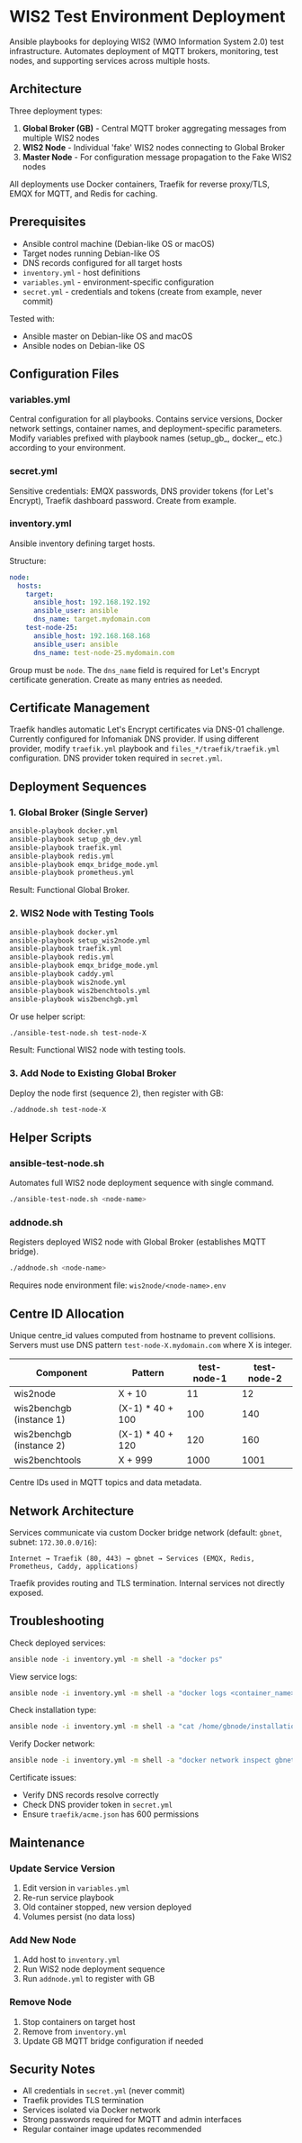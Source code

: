 # WIS2 Test Environment Deployment

Ansible playbooks for deploying WIS2 (WMO Information System 2.0) test infrastructure. Automates deployment of MQTT brokers, monitoring, test nodes, and supporting services across multiple hosts.

## Architecture

Three deployment types:

1. **Global Broker (GB)** - Central MQTT broker aggregating messages from multiple WIS2 nodes
2. **WIS2 Node** - Individual 'fake' WIS2 nodes connecting to Global Broker
3. **Master Node** - For configuration message propagation to the Fake WIS2 nodes

All deployments use Docker containers, Traefik for reverse proxy/TLS, EMQX for MQTT, and Redis for caching.

## Prerequisites

- Ansible control machine (Debian-like OS or macOS)
- Target nodes running Debian-like OS
- DNS records configured for all target hosts
- `inventory.yml` - host definitions
- `variables.yml` - environment-specific configuration
- `secret.yml` - credentials and tokens (create from example, never commit)

Tested with:
- Ansible master on Debian-like OS and macOS
- Ansible nodes on Debian-like OS

## Configuration Files

### variables.yml
Central configuration for all playbooks. Contains service versions, Docker network settings, container names, and deployment-specific parameters. Modify variables prefixed with playbook names (setup_gb_, docker_, etc.) according to your environment.

### secret.yml
Sensitive credentials: EMQX passwords, DNS provider tokens (for Let's Encrypt), Traefik dashboard password. Create from example.

### inventory.yml
Ansible inventory defining target hosts.

Structure:
```yaml
node:
  hosts:
    target:
      ansible_host: 192.168.192.192
      ansible_user: ansible
      dns_name: target.mydomain.com
    test-node-25:
      ansible_host: 192.168.168.168
      ansible_user: ansible
      dns_name: test-node-25.mydomain.com
```

Group must be `node`. The `dns_name` field is required for Let's Encrypt certificate generation. Create as many entries as needed.

## Certificate Management

Traefik handles automatic Let's Encrypt certificates via DNS-01 challenge. Currently configured for Infomaniak DNS provider. If using different provider, modify `traefik.yml` playbook and `files_*/traefik/traefik.yml` configuration. DNS provider token required in `secret.yml`.

## Deployment Sequences

### 1. Global Broker (Single Server)

```bash
ansible-playbook docker.yml
ansible-playbook setup_gb_dev.yml
ansible-playbook traefik.yml
ansible-playbook redis.yml
ansible-playbook emqx_bridge_mode.yml
ansible-playbook prometheus.yml
```

Result: Functional Global Broker.

### 2. WIS2 Node with Testing Tools

```bash
ansible-playbook docker.yml
ansible-playbook setup_wis2node.yml
ansible-playbook traefik.yml
ansible-playbook redis.yml
ansible-playbook emqx_bridge_mode.yml
ansible-playbook caddy.yml
ansible-playbook wis2node.yml
ansible-playbook wis2benchtools.yml
ansible-playbook wis2benchgb.yml
```

Or use helper script:
```bash
./ansible-test-node.sh test-node-X
```

Result: Functional WIS2 node with testing tools.

### 3. Add Node to Existing Global Broker

Deploy the node first (sequence 2), then register with GB:
```bash
./addnode.sh test-node-X
```

## Helper Scripts

### ansible-test-node.sh
Automates full WIS2 node deployment sequence with single command.
```bash
./ansible-test-node.sh <node-name>
```

### addnode.sh
Registers deployed WIS2 node with Global Broker (establishes MQTT bridge).
```bash
./addnode.sh <node-name>
```

Requires node environment file: `wis2node/<node-name>.env`

## Centre ID Allocation

Unique centre_id values computed from hostname to prevent collisions. Servers must use DNS pattern `test-node-X.mydomain.com` where X is integer.

| Component | Pattern | test-node-1 | test-node-2 |
|-----------|---------|-------------|-------------|
| wis2node | X + 10 | 11 | 12 |
| wis2benchgb (instance 1) | (X-1) * 40 + 100 | 100 | 140 |
| wis2benchgb (instance 2) | (X-1) * 40 + 120 | 120 | 160 |
| wis2benchtools | X + 999 | 1000 | 1001 |

Centre IDs used in MQTT topics and data metadata.

## Network Architecture

Services communicate via custom Docker bridge network (default: `gbnet`, subnet: `172.30.0.0/16`):

```
Internet → Traefik (80, 443) → gbnet → Services (EMQX, Redis, Prometheus, Caddy, applications)
```

Traefik provides routing and TLS termination. Internal services not directly exposed.

## Troubleshooting

Check deployed services:
```bash
ansible node -i inventory.yml -m shell -a "docker ps"
```

View service logs:
```bash
ansible node -i inventory.yml -m shell -a "docker logs <container_name>"
```

Check installation type:
```bash
ansible node -i inventory.yml -m shell -a "cat /home/gbnode/installation_type"
```

Verify Docker network:
```bash
ansible node -i inventory.yml -m shell -a "docker network inspect gbnet"
```

Certificate issues:
- Verify DNS records resolve correctly
- Check DNS provider token in `secret.yml`
- Ensure `traefik/acme.json` has 600 permissions

## Maintenance

### Update Service Version
1. Edit version in `variables.yml`
2. Re-run service playbook
3. Old container stopped, new version deployed
4. Volumes persist (no data loss)

### Add New Node
1. Add host to `inventory.yml`
2. Run WIS2 node deployment sequence
3. Run `addnode.yml` to register with GB

### Remove Node
1. Stop containers on target host
2. Remove from `inventory.yml`
3. Update GB MQTT bridge configuration if needed

## Security Notes

- All credentials in `secret.yml` (never commit)
- Traefik provides TLS termination
- Services isolated via Docker network
- Strong passwords required for MQTT and admin interfaces
- Regular container image updates recommended

